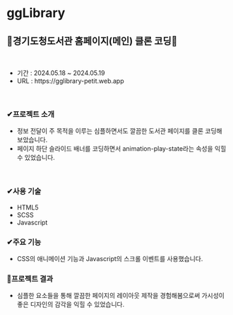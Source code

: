 # ggLibrary
<h2>👀경기도청도서관 홈페이지(메인) 클론 코딩👀</h2>
</br>
<ul>
  <li>기간 : 2024.05.18 ~ 2024.05.19</li>
  <li>URL : https://gglibrary-petit.web.app</li>
</ul>
</br>
<h3>✔프로젝트 소개</h3>
<ul>
  <li>정보 전달이 주 목적을 이루는 심플하면서도 깔끔한 도서관 페이지를 클론 코딩해 보았습니다.</li>
  <li>페이지 하단 슬라이드 배너를 코딩하면서 animation-play-state라는 속성을 익힐 수 있었습니다. </li>
</ul>
</br>
<h3>✔사용 기술</h3>
<ul>
  <li>HTML5</li>
  <li>SCSS</li>
  <li>Javascript</li>
</ul>
<h3>✔주요 기능</h3>
<ul>
  <li>CSS의 애니메이션 기능과 Javascript의 스크롤 이벤트를 사용했습니다.</li>
</ul>
<h3>🚩프로젝트 결과</h3>
<ul>
  <li>심플한 요소들을 통해 깔끔한 페이지의 레이아웃 제작을 경험해봄으로써 가시성이 좋은 디자인의 감각을 익힐 수 있었습니다. </li>
</ul>

